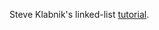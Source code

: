 Steve Klabnik's linked-list [tutorial](https://rust-unofficial.github.io/too-many-lists/index.html).
